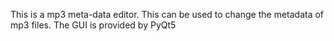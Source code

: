 This is a mp3 meta-data editor. 
This can be used to change the metadata of mp3 files. The GUI is provided by PyQt5
